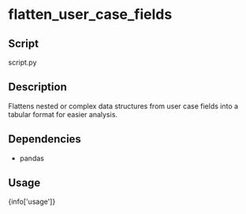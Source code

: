 # flatten_user_case_fields

## Script
script.py

## Description
Flattens nested or complex data structures from user case fields into a tabular format for easier analysis.

## Dependencies
- pandas

## Usage
{info['usage']}
